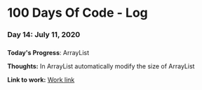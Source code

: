 # 100 Days Of Code - Log

### Day 14: July 11, 2020
##### 

**Today's Progress**: ArrayList

**Thoughts:** In ArrayList automatically modify the size of ArrayList

**Link to work:** [Work link](https://github.com/pppatil7/100-days-of-code/commit/cbb7dcbebc3d15faff329d85c19e9c82ac4f8d3c)

